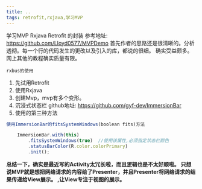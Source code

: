```yaml
---
title: ..
tags: retrofit,rxjava,学习MVP
---
```

学习MVP Rxjava Retrofit 的封装
参考地址: https://github.com/Lloyd0577/MVPDemo
首先作者的思路还是很清晰的。分析透彻。每一个行的代码发生的更改以及引入的库，都说的很细。
确实受益颇多。网上其他的教程确实质量有限。
    
    rxbus的使用
 1. 先试用Retrofit
 2. 使用Rxjava
 3. 创建Mvp，mvp有多个变形。
 4. 沉浸式状态栏  github地址:  https://github.com/gyf-dev/ImmersionBar
 5. 使用的第三种方法 
 

``` javascript
使用ImmersionBar的fitsSystemWindows(boolean fits)方法

    ImmersionBar.with(this)
        .fitsSystemWindows(true)  //使用该属性,必须指定状态栏颜色
        .statusBarColor(R.color.colorPrimary)
        .init();
```

**总结一下，确实是最近写的Activity太冗长啦，而且逻辑也是不太好顺啦。
只想说MVP就是想把网络请求的内容给了Presenter，并且Presenter将网络请求的结果传递给View展示。
,让View专注于视图的展示。**